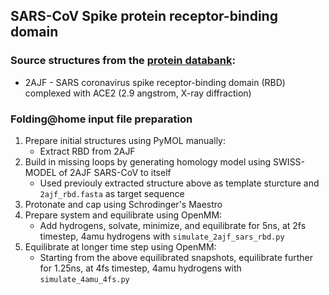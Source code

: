 ## SARS-CoV Spike protein receptor-binding domain

### Source structures from the [protein databank](http://rcsb.org): 
* 2AJF - SARS coronavirus spike receptor-binding domain (RBD) complexed with ACE2 (2.9 angstrom, X-ray diffraction)

### Folding@home input file preparation 
1. Prepare initial structures using PyMOL manually:
    - Extract RBD from 2AJF
2. Build in missing loops by generating homology model using SWISS-MODEL of 2AJF SARS-CoV to itself
    - Used previouly extracted structure above as template sturcture and `2ajf_rbd.fasta` as target sequence
3. Protonate and cap using Schrodinger's Maestro
4. Prepare system and equilibrate using OpenMM:
    - Add hydrogens, solvate, minimize, and equilibrate for 5ns, at 2fs timestep, 4amu hydrogens with `simulate_2ajf_sars_rbd.py`
5. Equilibrate at longer time step using OpenMM:
    - Starting from the above equilibrated snapshots, equilibrate further for 1.25ns, at 4fs timestep, 4amu hydrogens with `simulate_4amu_4fs.py`

